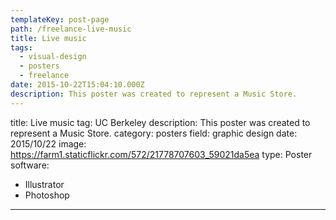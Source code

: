 ```yaml
---
templateKey: post-page
path: /freelance-live-music
title: Live music
tags:
  - visual-design
  - posters
  - freelance
date: 2015-10-22T15:04:10.000Z
description: This poster was created to represent a Music Store.
---
```


title: Live music
tag: UC Berkeley
description: This poster was created to represent a Music Store.
category: posters
field: graphic design
date: 2015/10/22
image: https://farm1.staticflickr.com/572/21778707603_59021da5ea
type: Poster
software:
- Illustrator
- Photoshop
---

